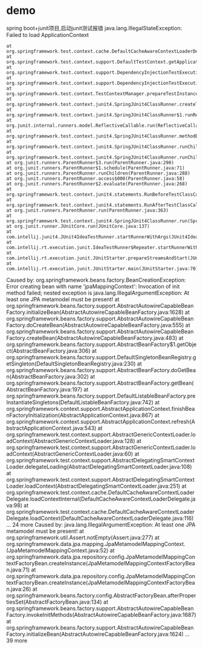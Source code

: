 # demo
spring boot+junit项目,启动junit测试报错
java.lang.IllegalStateException: Failed to load ApplicationContext

	at org.springframework.test.context.cache.DefaultCacheAwareContextLoaderDelegate.loadContext(DefaultCacheAwareContextLoaderDelegate.java:124)
	at org.springframework.test.context.support.DefaultTestContext.getApplicationContext(DefaultTestContext.java:83)
	at org.springframework.test.context.support.DependencyInjectionTestExecutionListener.injectDependencies(DependencyInjectionTestExecutionListener.java:117)
	at org.springframework.test.context.support.DependencyInjectionTestExecutionListener.prepareTestInstance(DependencyInjectionTestExecutionListener.java:83)
	at org.springframework.test.context.TestContextManager.prepareTestInstance(TestContextManager.java:230)
	at org.springframework.test.context.junit4.SpringJUnit4ClassRunner.createTest(SpringJUnit4ClassRunner.java:228)
	at org.springframework.test.context.junit4.SpringJUnit4ClassRunner$1.runReflectiveCall(SpringJUnit4ClassRunner.java:287)
	at org.junit.internal.runners.model.ReflectiveCallable.run(ReflectiveCallable.java:12)
	at org.springframework.test.context.junit4.SpringJUnit4ClassRunner.methodBlock(SpringJUnit4ClassRunner.java:289)
	at org.springframework.test.context.junit4.SpringJUnit4ClassRunner.runChild(SpringJUnit4ClassRunner.java:247)
	at org.springframework.test.context.junit4.SpringJUnit4ClassRunner.runChild(SpringJUnit4ClassRunner.java:94)
	at org.junit.runners.ParentRunner$3.run(ParentRunner.java:290)
	at org.junit.runners.ParentRunner$1.schedule(ParentRunner.java:71)
	at org.junit.runners.ParentRunner.runChildren(ParentRunner.java:288)
	at org.junit.runners.ParentRunner.access$000(ParentRunner.java:58)
	at org.junit.runners.ParentRunner$2.evaluate(ParentRunner.java:268)
	at org.springframework.test.context.junit4.statements.RunBeforeTestClassCallbacks.evaluate(RunBeforeTestClassCallbacks.java:61)
	at org.springframework.test.context.junit4.statements.RunAfterTestClassCallbacks.evaluate(RunAfterTestClassCallbacks.java:70)
	at org.junit.runners.ParentRunner.run(ParentRunner.java:363)
	at org.springframework.test.context.junit4.SpringJUnit4ClassRunner.run(SpringJUnit4ClassRunner.java:191)
	at org.junit.runner.JUnitCore.run(JUnitCore.java:137)
	at com.intellij.junit4.JUnit4IdeaTestRunner.startRunnerWithArgs(JUnit4IdeaTestRunner.java:68)
	at com.intellij.rt.execution.junit.IdeaTestRunner$Repeater.startRunnerWithArgs(IdeaTestRunner.java:47)
	at com.intellij.rt.execution.junit.JUnitStarter.prepareStreamsAndStart(JUnitStarter.java:242)
	at com.intellij.rt.execution.junit.JUnitStarter.main(JUnitStarter.java:70)
Caused by: org.springframework.beans.factory.BeanCreationException: Error creating bean with name 'jpaMappingContext': Invocation of init method failed; nested exception is java.lang.IllegalArgumentException: At least one JPA metamodel must be present!
	at org.springframework.beans.factory.support.AbstractAutowireCapableBeanFactory.initializeBean(AbstractAutowireCapableBeanFactory.java:1628)
	at org.springframework.beans.factory.support.AbstractAutowireCapableBeanFactory.doCreateBean(AbstractAutowireCapableBeanFactory.java:555)
	at org.springframework.beans.factory.support.AbstractAutowireCapableBeanFactory.createBean(AbstractAutowireCapableBeanFactory.java:483)
	at org.springframework.beans.factory.support.AbstractBeanFactory$1.getObject(AbstractBeanFactory.java:306)
	at org.springframework.beans.factory.support.DefaultSingletonBeanRegistry.getSingleton(DefaultSingletonBeanRegistry.java:230)
	at org.springframework.beans.factory.support.AbstractBeanFactory.doGetBean(AbstractBeanFactory.java:302)
	at org.springframework.beans.factory.support.AbstractBeanFactory.getBean(AbstractBeanFactory.java:197)
	at org.springframework.beans.factory.support.DefaultListableBeanFactory.preInstantiateSingletons(DefaultListableBeanFactory.java:742)
	at org.springframework.context.support.AbstractApplicationContext.finishBeanFactoryInitialization(AbstractApplicationContext.java:867)
	at org.springframework.context.support.AbstractApplicationContext.refresh(AbstractApplicationContext.java:543)
	at org.springframework.test.context.support.AbstractGenericContextLoader.loadContext(AbstractGenericContextLoader.java:128)
	at org.springframework.test.context.support.AbstractGenericContextLoader.loadContext(AbstractGenericContextLoader.java:60)
	at org.springframework.test.context.support.AbstractDelegatingSmartContextLoader.delegateLoading(AbstractDelegatingSmartContextLoader.java:108)
	at org.springframework.test.context.support.AbstractDelegatingSmartContextLoader.loadContext(AbstractDelegatingSmartContextLoader.java:251)
	at org.springframework.test.context.cache.DefaultCacheAwareContextLoaderDelegate.loadContextInternal(DefaultCacheAwareContextLoaderDelegate.java:98)
	at org.springframework.test.context.cache.DefaultCacheAwareContextLoaderDelegate.loadContext(DefaultCacheAwareContextLoaderDelegate.java:116)
	... 24 more
Caused by: java.lang.IllegalArgumentException: At least one JPA metamodel must be present!
	at org.springframework.util.Assert.notEmpty(Assert.java:277)
	at org.springframework.data.jpa.mapping.JpaMetamodelMappingContext.<init>(JpaMetamodelMappingContext.java:52)
	at org.springframework.data.jpa.repository.config.JpaMetamodelMappingContextFactoryBean.createInstance(JpaMetamodelMappingContextFactoryBean.java:71)
	at org.springframework.data.jpa.repository.config.JpaMetamodelMappingContextFactoryBean.createInstance(JpaMetamodelMappingContextFactoryBean.java:26)
	at org.springframework.beans.factory.config.AbstractFactoryBean.afterPropertiesSet(AbstractFactoryBean.java:134)
	at org.springframework.beans.factory.support.AbstractAutowireCapableBeanFactory.invokeInitMethods(AbstractAutowireCapableBeanFactory.java:1687)
	at org.springframework.beans.factory.support.AbstractAutowireCapableBeanFactory.initializeBean(AbstractAutowireCapableBeanFactory.java:1624)
	... 39 more
